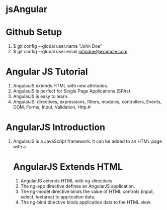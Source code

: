 # jsAngular

# Github Setup

1. $ git config --global user.name "John Doe"
2. $ git config --global user.email johndoe@example.com

# Angular JS Tutorial
1. AngularJS extends HTML with new attributes.
2. AngularJS is perfect for Single Page Applications (SPAs).
3. AngularJS is easy to learn.
4. AngularJS: directives, expressions, filters, modules, controllers, Events, DOM, Forms, Input, Validation, Http.#

# AngularJS Introduction
1. AngularJS is a JavaScript framework. It can be added to an HTML page with a <script> tag.
2. AngularJS extends HTML attributes with Directives, and binds data to HTML with Expressions.

# AngularJS is a JavaScript Framework
1. AngularJS is a JavaScript framework. It is written in JavaScript.
2. AngularJS is distributed as a JavaScript file, and can be added to a web page script tag.
<script src="https://ajax.googleapis.com/ajax/libs/angularjs/1.4.8/angular.min.js"></script>

# AngularJS Extends HTML
1. AngularJS extends HTML with ng-directives.
2. The ng-app directive defines an AngularJS application.
3. The ng-model directive binds the value of HTML controls (input, select, textarea) to application data.
4. The ng-bind directive binds application data to the HTML view.